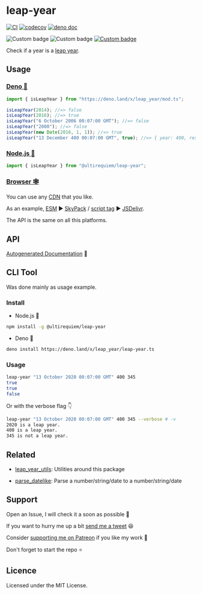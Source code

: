 # leap-year

[![CI](https://github.com/UltiRequiem/leap-year/actions/workflows/ci.yaml/badge.svg)](https://github.com/UltiRequiem/leap-year/actions/workflows/ci.yaml)
[![codecov](https://codecov.io/gh/ultirequiem/leap-year/branch/main/graph/badge.svg)](https://codecov.io/gh/ultirequiem/leap-year)
[![deno doc](https://doc.deno.land/badge.svg)](https://doc.deno.land/https/deno.land/x/leap_year/mod.ts)

![Custom badge](https://img.shields.io/endpoint?url=https%3A%2F%2Fdeno-visualizer.danopia.net%2Fshields%2Fdep-count%2Fx%2Fleap_year%2Fmod.ts)
![Custom badge](https://img.shields.io/endpoint?url=https%3A%2F%2Fdeno-visualizer.danopia.net%2Fshields%2Fupdates%2Fx%2Fleap_year%2Fmod.ts)
[![Custom badge](https://img.shields.io/endpoint?url=https%3A%2F%2Fdeno-visualizer.danopia.net%2Fshields%2Flatest-version%2Fx%2Fleap_year%2Fmod.ts)](https://deno.land/x/leap_year)

Check if a year is a [leap year](https://en.wikipedia.org/wiki/Leap_year).

## Usage

### [Deno 🚀](https://deno.land/x/leap_year)

```javascript
import { isLeapYear } from "https://deno.land/x/leap_year/mod.ts";

isLeapYear(2014); //=> false
isLeapYear(2016); //=> true
isLeapYear("6 October 2006 00:07:00 GMT"); //=> false
isLeapYear("2000"); //=> false
isLeapYear(new Date(2016, 1, 1)); //=> true
isLeapYear("13 December 400 00:07:00 GMT", true); //=> { year: 400, result: true }
```

### [Node.js 🐢](https://www.npmjs.com/package/@ultirequiem/leap-year)

```typescript
import { isLeapYear } from "@ultirequiem/leap-year";
```

### [Browser 🕸](https://developer.mozilla.org/en-US/docs/Glossary/Browser)

You can use any [CDN](https://en.wikipedia.org/wiki/Content_delivery_network)
that you like.

As an example,
[ESM](https://developer.mozilla.org/en-US/docs/Web/JavaScript/Guide/Modules) ▶
[SkyPack](https://cdn.skypack.dev/@ultirequiem/leap-year) /
[script tag](https://developer.mozilla.org/en-US/docs/Web/HTML/Element/script) ▶
[JSDelivr](https://cdn.jsdelivr.net/npm/@ultirequiem/leap-year).

The API is the same on all this platforms.

## API

[Autogenerated Documentation](https://doc.deno.land/https://deno.land/x/leap_year/mod.ts)
🚀

## CLI Tool

Was done mainly as usage example.

### Install

- Node.js 🦍

```sh
npm install -g @ultirequiem/leap-year
```

- Deno 🦕

```sh
deno install https://deno.land/x/leap_year/leap-year.ts
```

### Usage

```sh
leap-year "13 October 2020 00:07:00 GMT" 400 345
true
true
false
```

Or with the verbose flag 👇

```sh
leap-year "13 October 2020 00:07:00 GMT" 400 345 --verbose # -v
2020 is a leap year.
400 is a leap year.
345 is not a leap year.
```

## Related

- [leap_year_utils](https://github.com/UltiRequiem/leap_year_utils): Utilities
  around this package

- [parse_datelike](https://github.com/UltiRequiem/parse_datelike): Parse a
  number/string/date to a number/string/date

## Support

Open an Issue, I will check it a soon as possible 👀

If you want to hurry me up a bit
[send me a tweet](https://twitter.com/intent/tweet?text=%40UltiRequiem%20) 😆

Consider [supporting me on Patreon](https://patreon.com/UltiRequiem) if you like
my work 🚀

Don't forget to start the repo ⭐

## Licence

Licensed under the MIT License.
